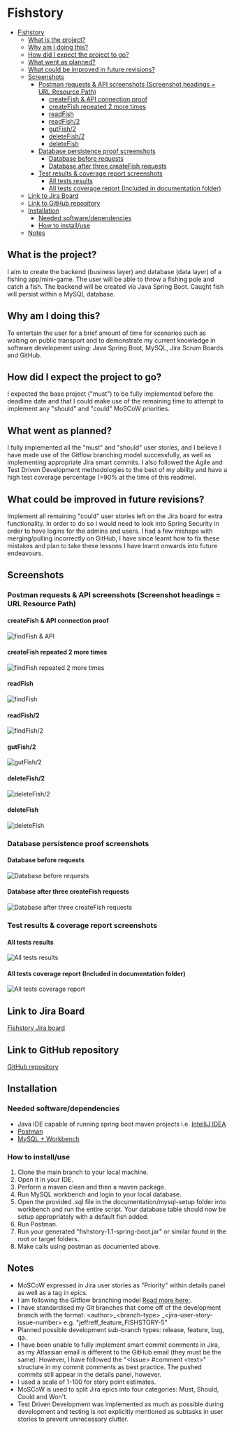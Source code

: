# Fishstory

- [Fishstory](#fishstory)
  - [What is the project?](#what-is-the-project)
  - [Why am I doing this?](#why-am-i-doing-this)
  - [How did I expect the project to go?](#how-did-i-expect-the-project-to-go)
  - [What went as planned?](#what-went-as-planned)
  - [What could be improved in future revisions?](#what-could-be-improved-in-future-revisions)
  - [Screenshots](#screenshots)
    - [Postman requests & API screenshots (Screenshot headings = URL Resource Path)](#postman-requests--api-screenshots-screenshot-headings--url-resource-path)
      - [createFish & API connection proof](#createfish--api-connection-proof)
      - [createFish repeated 2 more times](#createfish-repeated-2-more-times)
      - [readFish](#readfish)
      - [readFish/2](#readfish2)
      - [gutFish/2](#gutfish2)
      - [deleteFish/2](#deletefish2)
      - [deleteFish](#deletefish)
    - [Database persistence proof screenshots](#database-persistence-proof-screenshots)
      - [Database before requests](#database-before-requests)
      - [Database after three createFish requests](#database-after-three-createfish-requests)
    - [Test results & coverage report screenshots](#test-results--coverage-report-screenshots)
      - [All tests results](#all-tests-results)
      - [All tests coverage report (Included in documentation folder)](#all-tests-coverage-report-included-in-documentation-folder)
  - [Link to Jira Board](#link-to-jira-board)
  - [Link to GitHub repository](#link-to-github-repository)
  - [Installation](#installation)
    - [Needed software/dependencies](#needed-softwaredependencies)
    - [How to install/use](#how-to-installuse)
  - [Notes](#notes)

## What is the project?

I aim to create the backend (business layer) and database (data layer) of a fishing app/mini-game. The user will be able
to throw a fishing pole and catch a fish. The backend will be created via Java Spring Boot. Caught fish will persist
within a MySQL database.

## Why am I doing this?

To entertain the user for a brief amount of time for scenarios such as waiting on public transport and to demonstrate my
current knowledge in software development using: Java Spring Boot, MySQL, Jira Scrum Boards and GitHub.

## How did I expect the project to go?

I expected the base project ("must") to be fully implemented before the deadline date and that I could make use of the
remaining time to attempt to implement any "should" and "could" MoSCoW priorities.

## What went as planned?

I fully implemented all the "must" and "should" user stories, and I believe I have made use of the Gitflow branching
model successfully, as well as implementing appropriate Jira smart commits. I also followed the Agile and Test Driven
Development methodologies to the best of my ability and have a high test coverage percentage (>90% at the time of this readme).

## What could be improved in future revisions?

Implement all remaining "could" user stories left on the Jira board for extra functionality. In order to do so I would need to
look into Spring Security in order to have logins for the admins and users. I had a few mishaps with merging/pulling incorrectly
on GitHub, I have since learnt how to fix these mistakes and plan to take these lessons I have learnt onwards into future endeavours.

## Screenshots

### Postman requests & API screenshots (Screenshot headings = URL Resource Path)

#### createFish & API connection proof

![findFish & API](documentation/images/createFish%20with%20API%20connection%20proof.png?raw=true)

#### createFish repeated 2 more times

![findFish repeated 2 more times](documentation/images/createFish%20repeated%20two%20more%20times.png?raw=true)

#### readFish

![findFish](documentation/images/readFish.png?raw=true)

#### readFish/2

![findFish/2](documentation/images/readFish{2}.png?raw=true)

#### gutFish/2

![gutFish/2](documentation/images/gutFish%7B2%7D.png?raw=true)

#### deleteFish/2

![deleteFish/2](documentation/images/deleteFish%7B2%7D.png?raw=true)

#### deleteFish

![deleteFish](documentation/images/deleteFish.png?raw=true)

### Database persistence proof screenshots

#### Database before requests

![Database before requests](documentation/images/empty%20database.png?raw=true)

#### Database after three createFish requests

![Database after three createFish requests](documentation/images/database%20after%20three%20createFish.png?raw=true)

### Test results & coverage report screenshots

#### All tests results

![All tests results](documentation/images/test%20results.png?raw=true)

#### All tests coverage report (Included in documentation folder)

![All tests coverage report](documentation/images/all%20tests%20coverage%20report.png?raw=true)

## Link to Jira Board

[Fishstory Jira board](https://jeffreff.atlassian.net/jira/software/projects/FISHSTORY/boards/5)

## Link to GitHub repository

[GitHub repository](https://github.com/jeffreff/fishstory)

## Installation

### Needed software/dependencies

- Java IDE capable of running spring boot maven projects
  i.e. [IntelliJ IDEA](https://www.jetbrains.com/idea/download/#section=windows)
- [Postman](https://www.postman.com/downloads/)
- [MySQL + Workbench](https://www.mysql.com/downloads/)

### How to install/use

1. Clone the main branch to your local machine.
2. Open it in your IDE.
3. Perform a maven clean and then a maven package.
4. Run MySQL workbench and login to your local database.
5. Open the provided .sql file in the documentation/mysql-setup folder into workbench and run the entire script. Your
   database table should now be setup appropriately with a default fish added.
6. Run Postman.
7. Run your generated "fishstory-1.1-spring-boot.jar" or similar found in the root or target folders.
8. Make calls using postman as documented above.

## Notes

- MoSCoW expressed in Jira user stories as "Priority" within details panel as well as a tag in epics.
- I am following the Gitflow branching
  model [Read more here:](https://www.atlassian.com/git/tutorials/comparing-workflows/gitflow-workflow).
- I have standardised my Git branches that come off of the development branch with the format: \<author>\_\<branch-type>
  \_\<jira-user-story-issue-number> e.g. "jeffreff_feature_FISHSTORY-5"
- Planned possible development sub-branch types: release, feature, bug, qa.
- I have been unable to fully implement smart commit comments in Jira, as my Atlassian email is different to the GitHub
  email (they must be the same). However, I have followed the "\<Issue> \#comment \<text>" structure in my commit
  comments as best practice. The pushed commits still appear in the details panel, however.
- I used a scale of 1-100 for story point estimates.
- MoSCoW is used to split Jira epics into four categories: Must, Should, Could and Won't.
- Test Driven Development was implemented as much as possible during development and testing is not explicitly mentioned
  as subtasks in user stories to prevent unnecessary clutter.
